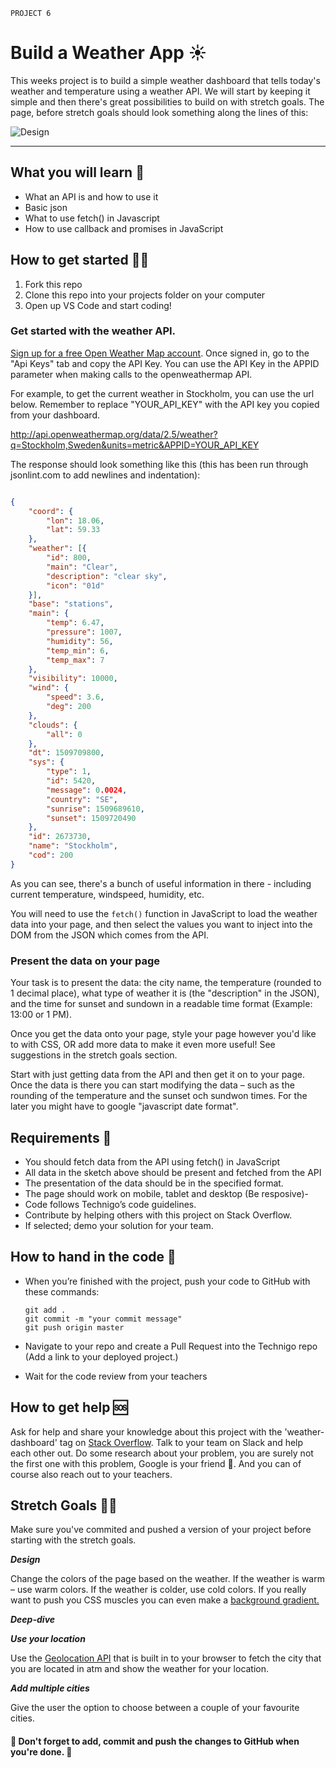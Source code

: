 `PROJECT 6`

# Build a Weather App :sunny:

This weeks project is to build a simple weather dashboard that tells today's weather and temperature using a weather API. We will start by keeping it simple and then there's great possibilities to build on with stretch goals. The page, before stretch goals should look something along the lines of this:

![Design](https://github.com/Technigo/project-wheater-dash/blob/master/weather-dash-01.png)

---

## What you will learn 🧠

- What an API is and how to use it
- Basic json
- What to use fetch() in Javascript
- How to use callback and promises in JavaScript

## How to get started 💪🏼

1. Fork this repo
2. Clone this repo into your projects folder on your computer
3. Open up VS Code and start coding!

### Get started with the weather API.

[Sign up for a free Open Weather Map account](https://home.openweathermap.org/users/sign_up). Once signed in, go to the "Api Keys" tab and copy the API Key. You can use the API Key in the APPID parameter when making calls to the openweathermap API.

For example, to get the current weather in Stockholm, you can use the url below. Remember to replace "YOUR_API_KEY" with the API key you copied from your dashboard.

http://api.openweathermap.org/data/2.5/weather?q=Stockholm,Sweden&units=metric&APPID=YOUR_API_KEY

The response should look something like this (this has been run through jsonlint.com to add newlines and indentation):

```json

{
	"coord": {
		"lon": 18.06,
		"lat": 59.33
	},
	"weather": [{
		"id": 800,
		"main": "Clear",
		"description": "clear sky",
		"icon": "01d"
	}],
	"base": "stations",
	"main": {
		"temp": 6.47,
		"pressure": 1007,
		"humidity": 56,
		"temp_min": 6,
		"temp_max": 7
	},
	"visibility": 10000,
	"wind": {
		"speed": 3.6,
		"deg": 200
	},
	"clouds": {
		"all": 0
	},
	"dt": 1509709800,
	"sys": {
		"type": 1,
		"id": 5420,
		"message": 0.0024,
		"country": "SE",
		"sunrise": 1509689610,
		"sunset": 1509720490
	},
	"id": 2673730,
	"name": "Stockholm",
	"cod": 200
}
```

As you can see, there's a bunch of useful information in there - including current temperature, windspeed, humidity, etc.

You will need to use the `fetch()` function in JavaScript to load the weather data into your page, and then select the values you want to inject into the DOM from the JSON which comes from the API.

### Present the data on your page

Your task is to present the data: the city name, the temperature (rounded to 1 decimal place), what type of weather it is (the "description" in the JSON), and the time for sunset and sundown in a readable time format (Example: 13:00 or 1 PM). 

Once you get the data onto your page, style your page however you'd like to with CSS, OR add more data to make it even more useful! See suggestions in the stretch goals section.

Start with just getting data from the API and then get it on to your page. Once the data is there you can start modifying the data – such as the rounding of the temperature and the sunset och sundwon times. For the later you might have to google "javascript date format". 

## Requirements 🧪

- You should fetch data from the API using fetch() in JavaScript 
- All data in the sketch above should be present and fetched from the API
- The presentation of the data should be in the specified format. 
- The page should work on mobile, tablet and desktop (Be resposive)- 
- Code follows Technigo’s code guidelines.
- Contribute by helping others with this project on Stack Overflow.
- If selected; demo your solution for your team.

## How to hand in the code 🎯

- When you’re finished with the project, push your code to GitHub with these commands:

  ```
  git add .
  git commit -m "your commit message"
  git push origin master
  ```

- Navigate to your repo and create a Pull Request into the Technigo repo (Add a link to your deployed project.)
- Wait for the code review from your teachers

## How to get help 🆘

Ask for help and share your knowledge about this project with the 'weather-dashboard' tag on [Stack Overflow](https://stackoverflow.com/c/technigo/questions). Talk to your team on Slack and help each other out. Do some research about your problem, you are surely not the first one with this problem, Google is your friend 🙂. And you can of course also reach out to your teachers.

## Stretch Goals 🏃‍♂

Make sure you've commited and pushed a version of your project before starting with the stretch goals.

**_Design_**

Change the colors of the page based on the weather. If the weather is warm – use warm colors. If the weather is colder, use cold colors. If you really want to push you CSS muscles you can even make a [background gradient.](https://www.w3schools.com/css/css3_gradients.asp) 

**_Deep-dive_**

***Use your location***

Use the [Geolocation API](https://www.w3schools.com/html/html5_geolocation.asp) that is built in to your browser to fetch the city that you are located in atm and show the weather for your location. 

***Add multiple cities***

Give the user the option to choose between a couple of your favourite cities. 

#### 🚨 Don't forget to add, commit and push the changes to GitHub when you're done. 🏁
